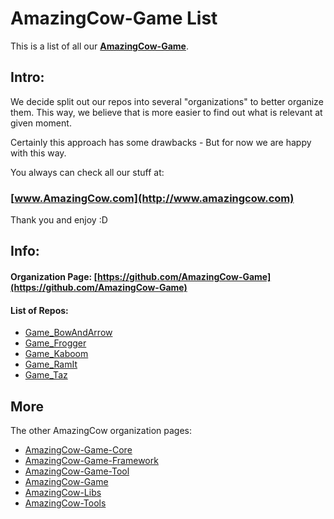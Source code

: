 # AmazingCow-Game List

This is a list of all our **[AmazingCow-Game](https://github.com/AmazingCow-Game)**.

<!-- ####################################################################### -->

## Intro:

We decide split out our repos into several "organizations" to better organize
them. This way, we believe that is more easier to find out what is relevant
at given moment.

Certainly this approach has some drawbacks - But for now we are happy with this
way.


You always can check all our stuff at:
### [www.AmazingCow.com](http://www.amazingcow.com)

Thank you and enjoy :D

<!-- ####################################################################### -->

## Info:

#### Organization Page: [https://github.com/AmazingCow-Game](https://github.com/AmazingCow-Game)

#### List of Repos:

* [Game_BowAndArrow](https://github.com/AmazingCow-Game/Game_BowAndArrow.git)
* [Game_Frogger](https://github.com/AmazingCow-Game/Game_Frogger.git)
* [Game_Kaboom](https://github.com/AmazingCow-Game/Game_Kaboom.git)
* [Game_RamIt](https://github.com/AmazingCow-Game/Game_RamIt.git)
* [Game_Taz](https://github.com/AmazingCow-Game/Game_Taz.git)




<!-- ####################################################################### -->

## More

The other AmazingCow organization pages:

* [AmazingCow-Game-Core](https://github.com/AmazingCow-Game-Core)
* [AmazingCow-Game-Framework](https://github.com/AmazingCow-Game-Framework)
* [AmazingCow-Game-Tool](https://github.com/AmazingCow-Game-Tool)
* [AmazingCow-Game](https://github.com/AmazingCow-Game)
* [AmazingCow-Libs](https://github.com/AmazingCow-Libs)
* [AmazingCow-Tools](https://github.com/AmazingCow-Tools)
